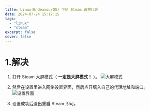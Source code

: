 ```yaml
---
title: Linux(EndeavourOS) 下给 Steam 设置代理
date: 2024-07-24 15:17:15
tags:
  - "linux"
  - "steam"
excerpt: false
cover: false
---
```


# 1.解决

1. 打开 Steam 大屏模式（ **一定是大屏模式！** ）。
![大屏模式](https://nyalog.oss-cn-hongkong.aliyuncs.com/NyaLog/articles/Steam%20Linux%20%E8%AE%BE%E7%BD%AE%E4%BB%A3%E7%90%86%E7%9A%84%E5%B0%8F%E6%8A%80%E5%B7%A7/Steam-BigScreen-min.png)
2. 然后在设置里进入网络设置界面，然后点开填入自己的代理地址和端口。
![设置界面](https://nyalog.oss-cn-hongkong.aliyuncs.com/NyaLog/articles/Steam%20Linux%20%E8%AE%BE%E7%BD%AE%E4%BB%A3%E7%90%86%E7%9A%84%E5%B0%8F%E6%8A%80%E5%B7%A7/Steam-proxy-min.png)

1. 设置成功后退出重启 Steam 即可。 
